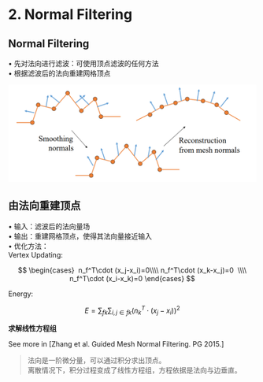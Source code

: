 # 2. Normal Filtering    

## Normal Filtering   

• 先对法向进行滤波：可使用顶点滤波的任何方法    
• 根据滤波后的法向重建网格顶点    

![](../assets/去躁31.png)   



## 由法向重建顶点   

• 输入：滤波后的法向量场    
• 输出：重建网格顶点，使得其法向量接近输入    
• 优化方法：  
Vertex Updating:   

$$
\begin{cases}
 n_f^T\cdot (x_j-x_i)=0\\\\
n_f^T\cdot (x_k-x_j)=0  \\\\
n_f^T\cdot (x_i-x_k)=0
\end{cases}
$$

Energy:   

$$
E=\sum _{fk}\sum _{i,j\in fk}(n^T_k\cdot (x_j-x_i))^2
$$

**求解线性方程组**   

See more in [Zhang et al. Guided Mesh Normal Filtering. PG 2015.]

> 法向是一阶微分量，可以通过积分求出顶点。    
离散情况下，积分过程变成了线性方程组，方程依据是法向与边垂直。  
